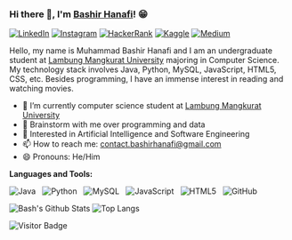### Hi there 👋, I'm [Bashir Hanafi](https://github.com/bashirhanafi)! 😁

[![LinkedIn](https://img.shields.io/badge/linkedin-%230077B5.svg?style=for-the-badge&logo=linkedin&logoColor=white)](https://linkedin.com/in/bashirhanafi)
[![Instagram](https://img.shields.io/badge/Instagram-%23E4405F.svg?style=for-the-badge&logo=Instagram&logoColor=white)](https://instagram.com/bashirhanafi/)
[![HackerRank](https://img.shields.io/badge/-Hackerrank-2EC866?style=for-the-badge&logo=HackerRank&logoColor=white)](https://www.hackerrank.com/bashirhanafi)
[![Kaggle](https://img.shields.io/badge/Kaggle-035a7d?style=for-the-badge&logo=kaggle&logoColor=white)](https://www.kaggle.com/bashirhanafi)
[![Medium](https://img.shields.io/badge/Medium-12100E?style=for-the-badge&logo=medium&logoColor=white)](https://medium.com/@bashirhanafi/)

Hello, my name is Muhammad Bashir Hanafi and I am an undergraduate student at [Lambung Mangkurat University](https://ulm.ac.id/) majoring in Computer Science. My technology stack involves Java, Python, MySQL, JavaScript, HTML5, CSS, etc. Besides programming, I have an immense interest in reading and watching movies.

- 🔭 I’m currently computer science student at [Lambung Mangkurat University](https://ulm.ac.id/)
- 💬 Brainstorm with me over programming and data
- 🤔 Interested in Artificial Intelligence and Software Engineering
- 📫 How to reach me: contact.bashirhanafi@gmail.com
- 😄 Pronouns: He/Him

**Languages and Tools:** 

![Java](https://img.shields.io/badge/-Java-black?logo=java&style=social)&nbsp;&nbsp;
![Python](https://img.shields.io/badge/-Python-black?logo=Python&style=social)&nbsp;&nbsp;
![MySQL](https://img.shields.io/badge/-MySQL-black?logo=mysql&style=social)&nbsp;&nbsp;
![JavaScript](https://img.shields.io/badge/-JavaScript-black?logo=javascript&style=social)&nbsp;&nbsp;
![HTML5](https://img.shields.io/badge/-HTML5-black?logo=html5&style=social)&nbsp;&nbsp;
![GitHub](https://img.shields.io/badge/-GitHub-black?logo=github&style=social)&nbsp;&nbsp;

![Bash's Github Stats](https://github-readme-stats.vercel.app/api?username=bashirhanafi&count_private=true&show_icons=true&include_all_commits=true)
![Top Langs](https://github-readme-stats.vercel.app/api/top-langs/?username=bashirhanafi&hide=TeX&layout=compact)

![Visitor Badge](https://visitor-badge.laobi.icu/badge?page_id=bashirhanafi.bashirhanafi)

<!--
**bashirhanafi/bashirhanafi** is a ✨ _special_ ✨ repository because its `README.md` (this file) appears on your GitHub profile.

Here are some ideas to get you started:

- 🔭 I’m currently working on ...
- 🌱 I’m currently learning ...
- 👯 I’m looking to collaborate on ...
- 🤔 I’m looking for help with ...
- 💬 Ask me about ...
- 📫 How to reach me: ...
- 😄 Pronouns: ...
- ⚡ Fun fact: ...
-->
